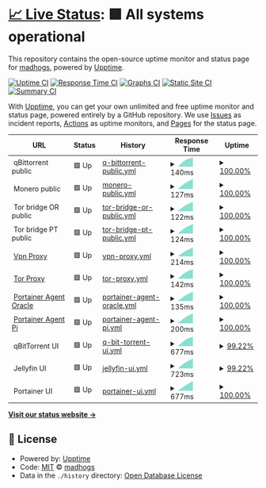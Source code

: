 # [📈 Live Status](https://madhogs.github.io/upptime): <!--live status--> **🟩 All systems operational**

This repository contains the open-source uptime monitor and status page for [madhogs](https://madhogs.github.io/upptime), powered by [Upptime](https://github.com/upptime/upptime).

[![Uptime CI](https://github.com/madhogs/upptime/workflows/Uptime%20CI/badge.svg)](https://github.com/madhogs/upptime/actions?query=workflow%3A%22Uptime+CI%22)
[![Response Time CI](https://github.com/madhogs/upptime/workflows/Response%20Time%20CI/badge.svg)](https://github.com/madhogs/upptime/actions?query=workflow%3A%22Response+Time+CI%22)
[![Graphs CI](https://github.com/madhogs/upptime/workflows/Graphs%20CI/badge.svg)](https://github.com/madhogs/upptime/actions?query=workflow%3A%22Graphs+CI%22)
[![Static Site CI](https://github.com/madhogs/upptime/workflows/Static%20Site%20CI/badge.svg)](https://github.com/madhogs/upptime/actions?query=workflow%3A%22Static+Site+CI%22)
[![Summary CI](https://github.com/madhogs/upptime/workflows/Summary%20CI/badge.svg)](https://github.com/madhogs/upptime/actions?query=workflow%3A%22Summary+CI%22)

With [Upptime](https://upptime.js.org), you can get your own unlimited and free uptime monitor and status page, powered entirely by a GitHub repository. We use [Issues](https://github.com/madhogs/upptime/issues) as incident reports, [Actions](https://github.com/madhogs/upptime/actions) as uptime monitors, and [Pages](https://madhogs.github.io/upptime) for the status page.

<!--start: status pages-->
<!-- This summary is generated by Upptime (https://github.com/upptime/upptime) -->
<!-- Do not edit this manually, your changes will be overwritten -->
<!-- prettier-ignore -->
| URL | Status | History | Response Time | Uptime |
| --- | ------ | ------- | ------------- | ------ |
| <img alt="" src="https://icons.duckduckgo.com/ip3/null.ico" height="13"> qBittorrent public | 🟩 Up | [q-bittorrent-public.yml](https://github.com/madhogs/upptime/commits/HEAD/history/q-bittorrent-public.yml) | <details><summary><img alt="Response time graph" src="./graphs/q-bittorrent-public/response-time-week.png" height="20"> 140ms</summary><br><a href="https://status.madhogs.dev/history/q-bittorrent-public"><img alt="Response time 140" src="https://img.shields.io/endpoint?url=https%3A%2F%2Fraw.githubusercontent.com%2Fmadhogs%2Fupptime%2FHEAD%2Fapi%2Fq-bittorrent-public%2Fresponse-time.json"></a><br><a href="https://status.madhogs.dev/history/q-bittorrent-public"><img alt="24-hour response time 140" src="https://img.shields.io/endpoint?url=https%3A%2F%2Fraw.githubusercontent.com%2Fmadhogs%2Fupptime%2FHEAD%2Fapi%2Fq-bittorrent-public%2Fresponse-time-day.json"></a><br><a href="https://status.madhogs.dev/history/q-bittorrent-public"><img alt="7-day response time 140" src="https://img.shields.io/endpoint?url=https%3A%2F%2Fraw.githubusercontent.com%2Fmadhogs%2Fupptime%2FHEAD%2Fapi%2Fq-bittorrent-public%2Fresponse-time-week.json"></a><br><a href="https://status.madhogs.dev/history/q-bittorrent-public"><img alt="30-day response time 140" src="https://img.shields.io/endpoint?url=https%3A%2F%2Fraw.githubusercontent.com%2Fmadhogs%2Fupptime%2FHEAD%2Fapi%2Fq-bittorrent-public%2Fresponse-time-month.json"></a><br><a href="https://status.madhogs.dev/history/q-bittorrent-public"><img alt="1-year response time 140" src="https://img.shields.io/endpoint?url=https%3A%2F%2Fraw.githubusercontent.com%2Fmadhogs%2Fupptime%2FHEAD%2Fapi%2Fq-bittorrent-public%2Fresponse-time-year.json"></a></details> | <details><summary><a href="https://status.madhogs.dev/history/q-bittorrent-public">100.00%</a></summary><a href="https://status.madhogs.dev/history/q-bittorrent-public"><img alt="All-time uptime 100.00%" src="https://img.shields.io/endpoint?url=https%3A%2F%2Fraw.githubusercontent.com%2Fmadhogs%2Fupptime%2FHEAD%2Fapi%2Fq-bittorrent-public%2Fuptime.json"></a><br><a href="https://status.madhogs.dev/history/q-bittorrent-public"><img alt="24-hour uptime 100.00%" src="https://img.shields.io/endpoint?url=https%3A%2F%2Fraw.githubusercontent.com%2Fmadhogs%2Fupptime%2FHEAD%2Fapi%2Fq-bittorrent-public%2Fuptime-day.json"></a><br><a href="https://status.madhogs.dev/history/q-bittorrent-public"><img alt="7-day uptime 100.00%" src="https://img.shields.io/endpoint?url=https%3A%2F%2Fraw.githubusercontent.com%2Fmadhogs%2Fupptime%2FHEAD%2Fapi%2Fq-bittorrent-public%2Fuptime-week.json"></a><br><a href="https://status.madhogs.dev/history/q-bittorrent-public"><img alt="30-day uptime 100.00%" src="https://img.shields.io/endpoint?url=https%3A%2F%2Fraw.githubusercontent.com%2Fmadhogs%2Fupptime%2FHEAD%2Fapi%2Fq-bittorrent-public%2Fuptime-month.json"></a><br><a href="https://status.madhogs.dev/history/q-bittorrent-public"><img alt="1-year uptime 100.00%" src="https://img.shields.io/endpoint?url=https%3A%2F%2Fraw.githubusercontent.com%2Fmadhogs%2Fupptime%2FHEAD%2Fapi%2Fq-bittorrent-public%2Fuptime-year.json"></a></details>
| <img alt="" src="https://icons.duckduckgo.com/ip3/null.ico" height="13"> Monero public | 🟩 Up | [monero-public.yml](https://github.com/madhogs/upptime/commits/HEAD/history/monero-public.yml) | <details><summary><img alt="Response time graph" src="./graphs/monero-public/response-time-week.png" height="20"> 127ms</summary><br><a href="https://status.madhogs.dev/history/monero-public"><img alt="Response time 127" src="https://img.shields.io/endpoint?url=https%3A%2F%2Fraw.githubusercontent.com%2Fmadhogs%2Fupptime%2FHEAD%2Fapi%2Fmonero-public%2Fresponse-time.json"></a><br><a href="https://status.madhogs.dev/history/monero-public"><img alt="24-hour response time 127" src="https://img.shields.io/endpoint?url=https%3A%2F%2Fraw.githubusercontent.com%2Fmadhogs%2Fupptime%2FHEAD%2Fapi%2Fmonero-public%2Fresponse-time-day.json"></a><br><a href="https://status.madhogs.dev/history/monero-public"><img alt="7-day response time 127" src="https://img.shields.io/endpoint?url=https%3A%2F%2Fraw.githubusercontent.com%2Fmadhogs%2Fupptime%2FHEAD%2Fapi%2Fmonero-public%2Fresponse-time-week.json"></a><br><a href="https://status.madhogs.dev/history/monero-public"><img alt="30-day response time 127" src="https://img.shields.io/endpoint?url=https%3A%2F%2Fraw.githubusercontent.com%2Fmadhogs%2Fupptime%2FHEAD%2Fapi%2Fmonero-public%2Fresponse-time-month.json"></a><br><a href="https://status.madhogs.dev/history/monero-public"><img alt="1-year response time 127" src="https://img.shields.io/endpoint?url=https%3A%2F%2Fraw.githubusercontent.com%2Fmadhogs%2Fupptime%2FHEAD%2Fapi%2Fmonero-public%2Fresponse-time-year.json"></a></details> | <details><summary><a href="https://status.madhogs.dev/history/monero-public">100.00%</a></summary><a href="https://status.madhogs.dev/history/monero-public"><img alt="All-time uptime 100.00%" src="https://img.shields.io/endpoint?url=https%3A%2F%2Fraw.githubusercontent.com%2Fmadhogs%2Fupptime%2FHEAD%2Fapi%2Fmonero-public%2Fuptime.json"></a><br><a href="https://status.madhogs.dev/history/monero-public"><img alt="24-hour uptime 100.00%" src="https://img.shields.io/endpoint?url=https%3A%2F%2Fraw.githubusercontent.com%2Fmadhogs%2Fupptime%2FHEAD%2Fapi%2Fmonero-public%2Fuptime-day.json"></a><br><a href="https://status.madhogs.dev/history/monero-public"><img alt="7-day uptime 100.00%" src="https://img.shields.io/endpoint?url=https%3A%2F%2Fraw.githubusercontent.com%2Fmadhogs%2Fupptime%2FHEAD%2Fapi%2Fmonero-public%2Fuptime-week.json"></a><br><a href="https://status.madhogs.dev/history/monero-public"><img alt="30-day uptime 100.00%" src="https://img.shields.io/endpoint?url=https%3A%2F%2Fraw.githubusercontent.com%2Fmadhogs%2Fupptime%2FHEAD%2Fapi%2Fmonero-public%2Fuptime-month.json"></a><br><a href="https://status.madhogs.dev/history/monero-public"><img alt="1-year uptime 100.00%" src="https://img.shields.io/endpoint?url=https%3A%2F%2Fraw.githubusercontent.com%2Fmadhogs%2Fupptime%2FHEAD%2Fapi%2Fmonero-public%2Fuptime-year.json"></a></details>
| <img alt="" src="https://icons.duckduckgo.com/ip3/null.ico" height="13"> Tor bridge OR public | 🟩 Up | [tor-bridge-or-public.yml](https://github.com/madhogs/upptime/commits/HEAD/history/tor-bridge-or-public.yml) | <details><summary><img alt="Response time graph" src="./graphs/tor-bridge-or-public/response-time-week.png" height="20"> 122ms</summary><br><a href="https://status.madhogs.dev/history/tor-bridge-or-public"><img alt="Response time 122" src="https://img.shields.io/endpoint?url=https%3A%2F%2Fraw.githubusercontent.com%2Fmadhogs%2Fupptime%2FHEAD%2Fapi%2Ftor-bridge-or-public%2Fresponse-time.json"></a><br><a href="https://status.madhogs.dev/history/tor-bridge-or-public"><img alt="24-hour response time 122" src="https://img.shields.io/endpoint?url=https%3A%2F%2Fraw.githubusercontent.com%2Fmadhogs%2Fupptime%2FHEAD%2Fapi%2Ftor-bridge-or-public%2Fresponse-time-day.json"></a><br><a href="https://status.madhogs.dev/history/tor-bridge-or-public"><img alt="7-day response time 122" src="https://img.shields.io/endpoint?url=https%3A%2F%2Fraw.githubusercontent.com%2Fmadhogs%2Fupptime%2FHEAD%2Fapi%2Ftor-bridge-or-public%2Fresponse-time-week.json"></a><br><a href="https://status.madhogs.dev/history/tor-bridge-or-public"><img alt="30-day response time 122" src="https://img.shields.io/endpoint?url=https%3A%2F%2Fraw.githubusercontent.com%2Fmadhogs%2Fupptime%2FHEAD%2Fapi%2Ftor-bridge-or-public%2Fresponse-time-month.json"></a><br><a href="https://status.madhogs.dev/history/tor-bridge-or-public"><img alt="1-year response time 122" src="https://img.shields.io/endpoint?url=https%3A%2F%2Fraw.githubusercontent.com%2Fmadhogs%2Fupptime%2FHEAD%2Fapi%2Ftor-bridge-or-public%2Fresponse-time-year.json"></a></details> | <details><summary><a href="https://status.madhogs.dev/history/tor-bridge-or-public">100.00%</a></summary><a href="https://status.madhogs.dev/history/tor-bridge-or-public"><img alt="All-time uptime 100.00%" src="https://img.shields.io/endpoint?url=https%3A%2F%2Fraw.githubusercontent.com%2Fmadhogs%2Fupptime%2FHEAD%2Fapi%2Ftor-bridge-or-public%2Fuptime.json"></a><br><a href="https://status.madhogs.dev/history/tor-bridge-or-public"><img alt="24-hour uptime 100.00%" src="https://img.shields.io/endpoint?url=https%3A%2F%2Fraw.githubusercontent.com%2Fmadhogs%2Fupptime%2FHEAD%2Fapi%2Ftor-bridge-or-public%2Fuptime-day.json"></a><br><a href="https://status.madhogs.dev/history/tor-bridge-or-public"><img alt="7-day uptime 100.00%" src="https://img.shields.io/endpoint?url=https%3A%2F%2Fraw.githubusercontent.com%2Fmadhogs%2Fupptime%2FHEAD%2Fapi%2Ftor-bridge-or-public%2Fuptime-week.json"></a><br><a href="https://status.madhogs.dev/history/tor-bridge-or-public"><img alt="30-day uptime 100.00%" src="https://img.shields.io/endpoint?url=https%3A%2F%2Fraw.githubusercontent.com%2Fmadhogs%2Fupptime%2FHEAD%2Fapi%2Ftor-bridge-or-public%2Fuptime-month.json"></a><br><a href="https://status.madhogs.dev/history/tor-bridge-or-public"><img alt="1-year uptime 100.00%" src="https://img.shields.io/endpoint?url=https%3A%2F%2Fraw.githubusercontent.com%2Fmadhogs%2Fupptime%2FHEAD%2Fapi%2Ftor-bridge-or-public%2Fuptime-year.json"></a></details>
| <img alt="" src="https://icons.duckduckgo.com/ip3/null.ico" height="13"> Tor bridge PT public | 🟩 Up | [tor-bridge-pt-public.yml](https://github.com/madhogs/upptime/commits/HEAD/history/tor-bridge-pt-public.yml) | <details><summary><img alt="Response time graph" src="./graphs/tor-bridge-pt-public/response-time-week.png" height="20"> 124ms</summary><br><a href="https://status.madhogs.dev/history/tor-bridge-pt-public"><img alt="Response time 124" src="https://img.shields.io/endpoint?url=https%3A%2F%2Fraw.githubusercontent.com%2Fmadhogs%2Fupptime%2FHEAD%2Fapi%2Ftor-bridge-pt-public%2Fresponse-time.json"></a><br><a href="https://status.madhogs.dev/history/tor-bridge-pt-public"><img alt="24-hour response time 124" src="https://img.shields.io/endpoint?url=https%3A%2F%2Fraw.githubusercontent.com%2Fmadhogs%2Fupptime%2FHEAD%2Fapi%2Ftor-bridge-pt-public%2Fresponse-time-day.json"></a><br><a href="https://status.madhogs.dev/history/tor-bridge-pt-public"><img alt="7-day response time 124" src="https://img.shields.io/endpoint?url=https%3A%2F%2Fraw.githubusercontent.com%2Fmadhogs%2Fupptime%2FHEAD%2Fapi%2Ftor-bridge-pt-public%2Fresponse-time-week.json"></a><br><a href="https://status.madhogs.dev/history/tor-bridge-pt-public"><img alt="30-day response time 124" src="https://img.shields.io/endpoint?url=https%3A%2F%2Fraw.githubusercontent.com%2Fmadhogs%2Fupptime%2FHEAD%2Fapi%2Ftor-bridge-pt-public%2Fresponse-time-month.json"></a><br><a href="https://status.madhogs.dev/history/tor-bridge-pt-public"><img alt="1-year response time 124" src="https://img.shields.io/endpoint?url=https%3A%2F%2Fraw.githubusercontent.com%2Fmadhogs%2Fupptime%2FHEAD%2Fapi%2Ftor-bridge-pt-public%2Fresponse-time-year.json"></a></details> | <details><summary><a href="https://status.madhogs.dev/history/tor-bridge-pt-public">100.00%</a></summary><a href="https://status.madhogs.dev/history/tor-bridge-pt-public"><img alt="All-time uptime 100.00%" src="https://img.shields.io/endpoint?url=https%3A%2F%2Fraw.githubusercontent.com%2Fmadhogs%2Fupptime%2FHEAD%2Fapi%2Ftor-bridge-pt-public%2Fuptime.json"></a><br><a href="https://status.madhogs.dev/history/tor-bridge-pt-public"><img alt="24-hour uptime 100.00%" src="https://img.shields.io/endpoint?url=https%3A%2F%2Fraw.githubusercontent.com%2Fmadhogs%2Fupptime%2FHEAD%2Fapi%2Ftor-bridge-pt-public%2Fuptime-day.json"></a><br><a href="https://status.madhogs.dev/history/tor-bridge-pt-public"><img alt="7-day uptime 100.00%" src="https://img.shields.io/endpoint?url=https%3A%2F%2Fraw.githubusercontent.com%2Fmadhogs%2Fupptime%2FHEAD%2Fapi%2Ftor-bridge-pt-public%2Fuptime-week.json"></a><br><a href="https://status.madhogs.dev/history/tor-bridge-pt-public"><img alt="30-day uptime 100.00%" src="https://img.shields.io/endpoint?url=https%3A%2F%2Fraw.githubusercontent.com%2Fmadhogs%2Fupptime%2FHEAD%2Fapi%2Ftor-bridge-pt-public%2Fuptime-month.json"></a><br><a href="https://status.madhogs.dev/history/tor-bridge-pt-public"><img alt="1-year uptime 100.00%" src="https://img.shields.io/endpoint?url=https%3A%2F%2Fraw.githubusercontent.com%2Fmadhogs%2Fupptime%2FHEAD%2Fapi%2Ftor-bridge-pt-public%2Fuptime-year.json"></a></details>
| <img alt="" src="https://icons.duckduckgo.com/ip3/null.ico" height="13"> [Vpn Proxy](oracle) | 🟩 Up | [vpn-proxy.yml](https://github.com/madhogs/upptime/commits/HEAD/history/vpn-proxy.yml) | <details><summary><img alt="Response time graph" src="./graphs/vpn-proxy/response-time-week.png" height="20"> 214ms</summary><br><a href="https://status.madhogs.dev/history/vpn-proxy"><img alt="Response time 214" src="https://img.shields.io/endpoint?url=https%3A%2F%2Fraw.githubusercontent.com%2Fmadhogs%2Fupptime%2FHEAD%2Fapi%2Fvpn-proxy%2Fresponse-time.json"></a><br><a href="https://status.madhogs.dev/history/vpn-proxy"><img alt="24-hour response time 214" src="https://img.shields.io/endpoint?url=https%3A%2F%2Fraw.githubusercontent.com%2Fmadhogs%2Fupptime%2FHEAD%2Fapi%2Fvpn-proxy%2Fresponse-time-day.json"></a><br><a href="https://status.madhogs.dev/history/vpn-proxy"><img alt="7-day response time 214" src="https://img.shields.io/endpoint?url=https%3A%2F%2Fraw.githubusercontent.com%2Fmadhogs%2Fupptime%2FHEAD%2Fapi%2Fvpn-proxy%2Fresponse-time-week.json"></a><br><a href="https://status.madhogs.dev/history/vpn-proxy"><img alt="30-day response time 214" src="https://img.shields.io/endpoint?url=https%3A%2F%2Fraw.githubusercontent.com%2Fmadhogs%2Fupptime%2FHEAD%2Fapi%2Fvpn-proxy%2Fresponse-time-month.json"></a><br><a href="https://status.madhogs.dev/history/vpn-proxy"><img alt="1-year response time 214" src="https://img.shields.io/endpoint?url=https%3A%2F%2Fraw.githubusercontent.com%2Fmadhogs%2Fupptime%2FHEAD%2Fapi%2Fvpn-proxy%2Fresponse-time-year.json"></a></details> | <details><summary><a href="https://status.madhogs.dev/history/vpn-proxy">100.00%</a></summary><a href="https://status.madhogs.dev/history/vpn-proxy"><img alt="All-time uptime 100.00%" src="https://img.shields.io/endpoint?url=https%3A%2F%2Fraw.githubusercontent.com%2Fmadhogs%2Fupptime%2FHEAD%2Fapi%2Fvpn-proxy%2Fuptime.json"></a><br><a href="https://status.madhogs.dev/history/vpn-proxy"><img alt="24-hour uptime 100.00%" src="https://img.shields.io/endpoint?url=https%3A%2F%2Fraw.githubusercontent.com%2Fmadhogs%2Fupptime%2FHEAD%2Fapi%2Fvpn-proxy%2Fuptime-day.json"></a><br><a href="https://status.madhogs.dev/history/vpn-proxy"><img alt="7-day uptime 100.00%" src="https://img.shields.io/endpoint?url=https%3A%2F%2Fraw.githubusercontent.com%2Fmadhogs%2Fupptime%2FHEAD%2Fapi%2Fvpn-proxy%2Fuptime-week.json"></a><br><a href="https://status.madhogs.dev/history/vpn-proxy"><img alt="30-day uptime 100.00%" src="https://img.shields.io/endpoint?url=https%3A%2F%2Fraw.githubusercontent.com%2Fmadhogs%2Fupptime%2FHEAD%2Fapi%2Fvpn-proxy%2Fuptime-month.json"></a><br><a href="https://status.madhogs.dev/history/vpn-proxy"><img alt="1-year uptime 100.00%" src="https://img.shields.io/endpoint?url=https%3A%2F%2Fraw.githubusercontent.com%2Fmadhogs%2Fupptime%2FHEAD%2Fapi%2Fvpn-proxy%2Fuptime-year.json"></a></details>
| <img alt="" src="https://icons.duckduckgo.com/ip3/null.ico" height="13"> [Tor Proxy](oracle) | 🟩 Up | [tor-proxy.yml](https://github.com/madhogs/upptime/commits/HEAD/history/tor-proxy.yml) | <details><summary><img alt="Response time graph" src="./graphs/tor-proxy/response-time-week.png" height="20"> 142ms</summary><br><a href="https://status.madhogs.dev/history/tor-proxy"><img alt="Response time 142" src="https://img.shields.io/endpoint?url=https%3A%2F%2Fraw.githubusercontent.com%2Fmadhogs%2Fupptime%2FHEAD%2Fapi%2Ftor-proxy%2Fresponse-time.json"></a><br><a href="https://status.madhogs.dev/history/tor-proxy"><img alt="24-hour response time 142" src="https://img.shields.io/endpoint?url=https%3A%2F%2Fraw.githubusercontent.com%2Fmadhogs%2Fupptime%2FHEAD%2Fapi%2Ftor-proxy%2Fresponse-time-day.json"></a><br><a href="https://status.madhogs.dev/history/tor-proxy"><img alt="7-day response time 142" src="https://img.shields.io/endpoint?url=https%3A%2F%2Fraw.githubusercontent.com%2Fmadhogs%2Fupptime%2FHEAD%2Fapi%2Ftor-proxy%2Fresponse-time-week.json"></a><br><a href="https://status.madhogs.dev/history/tor-proxy"><img alt="30-day response time 142" src="https://img.shields.io/endpoint?url=https%3A%2F%2Fraw.githubusercontent.com%2Fmadhogs%2Fupptime%2FHEAD%2Fapi%2Ftor-proxy%2Fresponse-time-month.json"></a><br><a href="https://status.madhogs.dev/history/tor-proxy"><img alt="1-year response time 142" src="https://img.shields.io/endpoint?url=https%3A%2F%2Fraw.githubusercontent.com%2Fmadhogs%2Fupptime%2FHEAD%2Fapi%2Ftor-proxy%2Fresponse-time-year.json"></a></details> | <details><summary><a href="https://status.madhogs.dev/history/tor-proxy">100.00%</a></summary><a href="https://status.madhogs.dev/history/tor-proxy"><img alt="All-time uptime 100.00%" src="https://img.shields.io/endpoint?url=https%3A%2F%2Fraw.githubusercontent.com%2Fmadhogs%2Fupptime%2FHEAD%2Fapi%2Ftor-proxy%2Fuptime.json"></a><br><a href="https://status.madhogs.dev/history/tor-proxy"><img alt="24-hour uptime 100.00%" src="https://img.shields.io/endpoint?url=https%3A%2F%2Fraw.githubusercontent.com%2Fmadhogs%2Fupptime%2FHEAD%2Fapi%2Ftor-proxy%2Fuptime-day.json"></a><br><a href="https://status.madhogs.dev/history/tor-proxy"><img alt="7-day uptime 100.00%" src="https://img.shields.io/endpoint?url=https%3A%2F%2Fraw.githubusercontent.com%2Fmadhogs%2Fupptime%2FHEAD%2Fapi%2Ftor-proxy%2Fuptime-week.json"></a><br><a href="https://status.madhogs.dev/history/tor-proxy"><img alt="30-day uptime 100.00%" src="https://img.shields.io/endpoint?url=https%3A%2F%2Fraw.githubusercontent.com%2Fmadhogs%2Fupptime%2FHEAD%2Fapi%2Ftor-proxy%2Fuptime-month.json"></a><br><a href="https://status.madhogs.dev/history/tor-proxy"><img alt="1-year uptime 100.00%" src="https://img.shields.io/endpoint?url=https%3A%2F%2Fraw.githubusercontent.com%2Fmadhogs%2Fupptime%2FHEAD%2Fapi%2Ftor-proxy%2Fuptime-year.json"></a></details>
| <img alt="" src="https://icons.duckduckgo.com/ip3/null.ico" height="13"> [Portainer Agent Oracle](oracle) | 🟩 Up | [portainer-agent-oracle.yml](https://github.com/madhogs/upptime/commits/HEAD/history/portainer-agent-oracle.yml) | <details><summary><img alt="Response time graph" src="./graphs/portainer-agent-oracle/response-time-week.png" height="20"> 135ms</summary><br><a href="https://status.madhogs.dev/history/portainer-agent-oracle"><img alt="Response time 135" src="https://img.shields.io/endpoint?url=https%3A%2F%2Fraw.githubusercontent.com%2Fmadhogs%2Fupptime%2FHEAD%2Fapi%2Fportainer-agent-oracle%2Fresponse-time.json"></a><br><a href="https://status.madhogs.dev/history/portainer-agent-oracle"><img alt="24-hour response time 135" src="https://img.shields.io/endpoint?url=https%3A%2F%2Fraw.githubusercontent.com%2Fmadhogs%2Fupptime%2FHEAD%2Fapi%2Fportainer-agent-oracle%2Fresponse-time-day.json"></a><br><a href="https://status.madhogs.dev/history/portainer-agent-oracle"><img alt="7-day response time 135" src="https://img.shields.io/endpoint?url=https%3A%2F%2Fraw.githubusercontent.com%2Fmadhogs%2Fupptime%2FHEAD%2Fapi%2Fportainer-agent-oracle%2Fresponse-time-week.json"></a><br><a href="https://status.madhogs.dev/history/portainer-agent-oracle"><img alt="30-day response time 135" src="https://img.shields.io/endpoint?url=https%3A%2F%2Fraw.githubusercontent.com%2Fmadhogs%2Fupptime%2FHEAD%2Fapi%2Fportainer-agent-oracle%2Fresponse-time-month.json"></a><br><a href="https://status.madhogs.dev/history/portainer-agent-oracle"><img alt="1-year response time 135" src="https://img.shields.io/endpoint?url=https%3A%2F%2Fraw.githubusercontent.com%2Fmadhogs%2Fupptime%2FHEAD%2Fapi%2Fportainer-agent-oracle%2Fresponse-time-year.json"></a></details> | <details><summary><a href="https://status.madhogs.dev/history/portainer-agent-oracle">100.00%</a></summary><a href="https://status.madhogs.dev/history/portainer-agent-oracle"><img alt="All-time uptime 100.00%" src="https://img.shields.io/endpoint?url=https%3A%2F%2Fraw.githubusercontent.com%2Fmadhogs%2Fupptime%2FHEAD%2Fapi%2Fportainer-agent-oracle%2Fuptime.json"></a><br><a href="https://status.madhogs.dev/history/portainer-agent-oracle"><img alt="24-hour uptime 100.00%" src="https://img.shields.io/endpoint?url=https%3A%2F%2Fraw.githubusercontent.com%2Fmadhogs%2Fupptime%2FHEAD%2Fapi%2Fportainer-agent-oracle%2Fuptime-day.json"></a><br><a href="https://status.madhogs.dev/history/portainer-agent-oracle"><img alt="7-day uptime 100.00%" src="https://img.shields.io/endpoint?url=https%3A%2F%2Fraw.githubusercontent.com%2Fmadhogs%2Fupptime%2FHEAD%2Fapi%2Fportainer-agent-oracle%2Fuptime-week.json"></a><br><a href="https://status.madhogs.dev/history/portainer-agent-oracle"><img alt="30-day uptime 100.00%" src="https://img.shields.io/endpoint?url=https%3A%2F%2Fraw.githubusercontent.com%2Fmadhogs%2Fupptime%2FHEAD%2Fapi%2Fportainer-agent-oracle%2Fuptime-month.json"></a><br><a href="https://status.madhogs.dev/history/portainer-agent-oracle"><img alt="1-year uptime 100.00%" src="https://img.shields.io/endpoint?url=https%3A%2F%2Fraw.githubusercontent.com%2Fmadhogs%2Fupptime%2FHEAD%2Fapi%2Fportainer-agent-oracle%2Fuptime-year.json"></a></details>
| <img alt="" src="https://icons.duckduckgo.com/ip3/null.ico" height="13"> [Portainer Agent Pi](pi) | 🟩 Up | [portainer-agent-pi.yml](https://github.com/madhogs/upptime/commits/HEAD/history/portainer-agent-pi.yml) | <details><summary><img alt="Response time graph" src="./graphs/portainer-agent-pi/response-time-week.png" height="20"> 200ms</summary><br><a href="https://status.madhogs.dev/history/portainer-agent-pi"><img alt="Response time 200" src="https://img.shields.io/endpoint?url=https%3A%2F%2Fraw.githubusercontent.com%2Fmadhogs%2Fupptime%2FHEAD%2Fapi%2Fportainer-agent-pi%2Fresponse-time.json"></a><br><a href="https://status.madhogs.dev/history/portainer-agent-pi"><img alt="24-hour response time 200" src="https://img.shields.io/endpoint?url=https%3A%2F%2Fraw.githubusercontent.com%2Fmadhogs%2Fupptime%2FHEAD%2Fapi%2Fportainer-agent-pi%2Fresponse-time-day.json"></a><br><a href="https://status.madhogs.dev/history/portainer-agent-pi"><img alt="7-day response time 200" src="https://img.shields.io/endpoint?url=https%3A%2F%2Fraw.githubusercontent.com%2Fmadhogs%2Fupptime%2FHEAD%2Fapi%2Fportainer-agent-pi%2Fresponse-time-week.json"></a><br><a href="https://status.madhogs.dev/history/portainer-agent-pi"><img alt="30-day response time 200" src="https://img.shields.io/endpoint?url=https%3A%2F%2Fraw.githubusercontent.com%2Fmadhogs%2Fupptime%2FHEAD%2Fapi%2Fportainer-agent-pi%2Fresponse-time-month.json"></a><br><a href="https://status.madhogs.dev/history/portainer-agent-pi"><img alt="1-year response time 200" src="https://img.shields.io/endpoint?url=https%3A%2F%2Fraw.githubusercontent.com%2Fmadhogs%2Fupptime%2FHEAD%2Fapi%2Fportainer-agent-pi%2Fresponse-time-year.json"></a></details> | <details><summary><a href="https://status.madhogs.dev/history/portainer-agent-pi">100.00%</a></summary><a href="https://status.madhogs.dev/history/portainer-agent-pi"><img alt="All-time uptime 100.00%" src="https://img.shields.io/endpoint?url=https%3A%2F%2Fraw.githubusercontent.com%2Fmadhogs%2Fupptime%2FHEAD%2Fapi%2Fportainer-agent-pi%2Fuptime.json"></a><br><a href="https://status.madhogs.dev/history/portainer-agent-pi"><img alt="24-hour uptime 100.00%" src="https://img.shields.io/endpoint?url=https%3A%2F%2Fraw.githubusercontent.com%2Fmadhogs%2Fupptime%2FHEAD%2Fapi%2Fportainer-agent-pi%2Fuptime-day.json"></a><br><a href="https://status.madhogs.dev/history/portainer-agent-pi"><img alt="7-day uptime 100.00%" src="https://img.shields.io/endpoint?url=https%3A%2F%2Fraw.githubusercontent.com%2Fmadhogs%2Fupptime%2FHEAD%2Fapi%2Fportainer-agent-pi%2Fuptime-week.json"></a><br><a href="https://status.madhogs.dev/history/portainer-agent-pi"><img alt="30-day uptime 100.00%" src="https://img.shields.io/endpoint?url=https%3A%2F%2Fraw.githubusercontent.com%2Fmadhogs%2Fupptime%2FHEAD%2Fapi%2Fportainer-agent-pi%2Fuptime-month.json"></a><br><a href="https://status.madhogs.dev/history/portainer-agent-pi"><img alt="1-year uptime 100.00%" src="https://img.shields.io/endpoint?url=https%3A%2F%2Fraw.githubusercontent.com%2Fmadhogs%2Fupptime%2FHEAD%2Fapi%2Fportainer-agent-pi%2Fuptime-year.json"></a></details>
| <img alt="" src="https://icons.duckduckgo.com/ip3/qbittorrent..ico" height="13"> qBitTorrent UI | 🟩 Up | [q-bit-torrent-ui.yml](https://github.com/madhogs/upptime/commits/HEAD/history/q-bit-torrent-ui.yml) | <details><summary><img alt="Response time graph" src="./graphs/q-bit-torrent-ui/response-time-week.png" height="20"> 677ms</summary><br><a href="https://status.madhogs.dev/history/q-bit-torrent-ui"><img alt="Response time 677" src="https://img.shields.io/endpoint?url=https%3A%2F%2Fraw.githubusercontent.com%2Fmadhogs%2Fupptime%2FHEAD%2Fapi%2Fq-bit-torrent-ui%2Fresponse-time.json"></a><br><a href="https://status.madhogs.dev/history/q-bit-torrent-ui"><img alt="24-hour response time 677" src="https://img.shields.io/endpoint?url=https%3A%2F%2Fraw.githubusercontent.com%2Fmadhogs%2Fupptime%2FHEAD%2Fapi%2Fq-bit-torrent-ui%2Fresponse-time-day.json"></a><br><a href="https://status.madhogs.dev/history/q-bit-torrent-ui"><img alt="7-day response time 677" src="https://img.shields.io/endpoint?url=https%3A%2F%2Fraw.githubusercontent.com%2Fmadhogs%2Fupptime%2FHEAD%2Fapi%2Fq-bit-torrent-ui%2Fresponse-time-week.json"></a><br><a href="https://status.madhogs.dev/history/q-bit-torrent-ui"><img alt="30-day response time 677" src="https://img.shields.io/endpoint?url=https%3A%2F%2Fraw.githubusercontent.com%2Fmadhogs%2Fupptime%2FHEAD%2Fapi%2Fq-bit-torrent-ui%2Fresponse-time-month.json"></a><br><a href="https://status.madhogs.dev/history/q-bit-torrent-ui"><img alt="1-year response time 677" src="https://img.shields.io/endpoint?url=https%3A%2F%2Fraw.githubusercontent.com%2Fmadhogs%2Fupptime%2FHEAD%2Fapi%2Fq-bit-torrent-ui%2Fresponse-time-year.json"></a></details> | <details><summary><a href="https://status.madhogs.dev/history/q-bit-torrent-ui">99.22%</a></summary><a href="https://status.madhogs.dev/history/q-bit-torrent-ui"><img alt="All-time uptime 99.91%" src="https://img.shields.io/endpoint?url=https%3A%2F%2Fraw.githubusercontent.com%2Fmadhogs%2Fupptime%2FHEAD%2Fapi%2Fq-bit-torrent-ui%2Fuptime.json"></a><br><a href="https://status.madhogs.dev/history/q-bit-torrent-ui"><img alt="24-hour uptime 94.52%" src="https://img.shields.io/endpoint?url=https%3A%2F%2Fraw.githubusercontent.com%2Fmadhogs%2Fupptime%2FHEAD%2Fapi%2Fq-bit-torrent-ui%2Fuptime-day.json"></a><br><a href="https://status.madhogs.dev/history/q-bit-torrent-ui"><img alt="7-day uptime 99.22%" src="https://img.shields.io/endpoint?url=https%3A%2F%2Fraw.githubusercontent.com%2Fmadhogs%2Fupptime%2FHEAD%2Fapi%2Fq-bit-torrent-ui%2Fuptime-week.json"></a><br><a href="https://status.madhogs.dev/history/q-bit-torrent-ui"><img alt="30-day uptime 99.82%" src="https://img.shields.io/endpoint?url=https%3A%2F%2Fraw.githubusercontent.com%2Fmadhogs%2Fupptime%2FHEAD%2Fapi%2Fq-bit-torrent-ui%2Fuptime-month.json"></a><br><a href="https://status.madhogs.dev/history/q-bit-torrent-ui"><img alt="1-year uptime 99.91%" src="https://img.shields.io/endpoint?url=https%3A%2F%2Fraw.githubusercontent.com%2Fmadhogs%2Fupptime%2FHEAD%2Fapi%2Fq-bit-torrent-ui%2Fuptime-year.json"></a></details>
| <img alt="" src="https://icons.duckduckgo.com/ip3/jellyfin..ico" height="13"> Jellyfin UI | 🟩 Up | [jellyfin-ui.yml](https://github.com/madhogs/upptime/commits/HEAD/history/jellyfin-ui.yml) | <details><summary><img alt="Response time graph" src="./graphs/jellyfin-ui/response-time-week.png" height="20"> 723ms</summary><br><a href="https://status.madhogs.dev/history/jellyfin-ui"><img alt="Response time 723" src="https://img.shields.io/endpoint?url=https%3A%2F%2Fraw.githubusercontent.com%2Fmadhogs%2Fupptime%2FHEAD%2Fapi%2Fjellyfin-ui%2Fresponse-time.json"></a><br><a href="https://status.madhogs.dev/history/jellyfin-ui"><img alt="24-hour response time 723" src="https://img.shields.io/endpoint?url=https%3A%2F%2Fraw.githubusercontent.com%2Fmadhogs%2Fupptime%2FHEAD%2Fapi%2Fjellyfin-ui%2Fresponse-time-day.json"></a><br><a href="https://status.madhogs.dev/history/jellyfin-ui"><img alt="7-day response time 723" src="https://img.shields.io/endpoint?url=https%3A%2F%2Fraw.githubusercontent.com%2Fmadhogs%2Fupptime%2FHEAD%2Fapi%2Fjellyfin-ui%2Fresponse-time-week.json"></a><br><a href="https://status.madhogs.dev/history/jellyfin-ui"><img alt="30-day response time 723" src="https://img.shields.io/endpoint?url=https%3A%2F%2Fraw.githubusercontent.com%2Fmadhogs%2Fupptime%2FHEAD%2Fapi%2Fjellyfin-ui%2Fresponse-time-month.json"></a><br><a href="https://status.madhogs.dev/history/jellyfin-ui"><img alt="1-year response time 723" src="https://img.shields.io/endpoint?url=https%3A%2F%2Fraw.githubusercontent.com%2Fmadhogs%2Fupptime%2FHEAD%2Fapi%2Fjellyfin-ui%2Fresponse-time-year.json"></a></details> | <details><summary><a href="https://status.madhogs.dev/history/jellyfin-ui">99.22%</a></summary><a href="https://status.madhogs.dev/history/jellyfin-ui"><img alt="All-time uptime 99.91%" src="https://img.shields.io/endpoint?url=https%3A%2F%2Fraw.githubusercontent.com%2Fmadhogs%2Fupptime%2FHEAD%2Fapi%2Fjellyfin-ui%2Fuptime.json"></a><br><a href="https://status.madhogs.dev/history/jellyfin-ui"><img alt="24-hour uptime 94.53%" src="https://img.shields.io/endpoint?url=https%3A%2F%2Fraw.githubusercontent.com%2Fmadhogs%2Fupptime%2FHEAD%2Fapi%2Fjellyfin-ui%2Fuptime-day.json"></a><br><a href="https://status.madhogs.dev/history/jellyfin-ui"><img alt="7-day uptime 99.22%" src="https://img.shields.io/endpoint?url=https%3A%2F%2Fraw.githubusercontent.com%2Fmadhogs%2Fupptime%2FHEAD%2Fapi%2Fjellyfin-ui%2Fuptime-week.json"></a><br><a href="https://status.madhogs.dev/history/jellyfin-ui"><img alt="30-day uptime 99.82%" src="https://img.shields.io/endpoint?url=https%3A%2F%2Fraw.githubusercontent.com%2Fmadhogs%2Fupptime%2FHEAD%2Fapi%2Fjellyfin-ui%2Fuptime-month.json"></a><br><a href="https://status.madhogs.dev/history/jellyfin-ui"><img alt="1-year uptime 99.91%" src="https://img.shields.io/endpoint?url=https%3A%2F%2Fraw.githubusercontent.com%2Fmadhogs%2Fupptime%2FHEAD%2Fapi%2Fjellyfin-ui%2Fuptime-year.json"></a></details>
| <img alt="" src="https://icons.duckduckgo.com/ip3/portainer..ico" height="13"> Portainer UI | 🟩 Up | [portainer-ui.yml](https://github.com/madhogs/upptime/commits/HEAD/history/portainer-ui.yml) | <details><summary><img alt="Response time graph" src="./graphs/portainer-ui/response-time-week.png" height="20"> 677ms</summary><br><a href="https://status.madhogs.dev/history/portainer-ui"><img alt="Response time 677" src="https://img.shields.io/endpoint?url=https%3A%2F%2Fraw.githubusercontent.com%2Fmadhogs%2Fupptime%2FHEAD%2Fapi%2Fportainer-ui%2Fresponse-time.json"></a><br><a href="https://status.madhogs.dev/history/portainer-ui"><img alt="24-hour response time 677" src="https://img.shields.io/endpoint?url=https%3A%2F%2Fraw.githubusercontent.com%2Fmadhogs%2Fupptime%2FHEAD%2Fapi%2Fportainer-ui%2Fresponse-time-day.json"></a><br><a href="https://status.madhogs.dev/history/portainer-ui"><img alt="7-day response time 677" src="https://img.shields.io/endpoint?url=https%3A%2F%2Fraw.githubusercontent.com%2Fmadhogs%2Fupptime%2FHEAD%2Fapi%2Fportainer-ui%2Fresponse-time-week.json"></a><br><a href="https://status.madhogs.dev/history/portainer-ui"><img alt="30-day response time 677" src="https://img.shields.io/endpoint?url=https%3A%2F%2Fraw.githubusercontent.com%2Fmadhogs%2Fupptime%2FHEAD%2Fapi%2Fportainer-ui%2Fresponse-time-month.json"></a><br><a href="https://status.madhogs.dev/history/portainer-ui"><img alt="1-year response time 677" src="https://img.shields.io/endpoint?url=https%3A%2F%2Fraw.githubusercontent.com%2Fmadhogs%2Fupptime%2FHEAD%2Fapi%2Fportainer-ui%2Fresponse-time-year.json"></a></details> | <details><summary><a href="https://status.madhogs.dev/history/portainer-ui">100.00%</a></summary><a href="https://status.madhogs.dev/history/portainer-ui"><img alt="All-time uptime 100.00%" src="https://img.shields.io/endpoint?url=https%3A%2F%2Fraw.githubusercontent.com%2Fmadhogs%2Fupptime%2FHEAD%2Fapi%2Fportainer-ui%2Fuptime.json"></a><br><a href="https://status.madhogs.dev/history/portainer-ui"><img alt="24-hour uptime 100.00%" src="https://img.shields.io/endpoint?url=https%3A%2F%2Fraw.githubusercontent.com%2Fmadhogs%2Fupptime%2FHEAD%2Fapi%2Fportainer-ui%2Fuptime-day.json"></a><br><a href="https://status.madhogs.dev/history/portainer-ui"><img alt="7-day uptime 100.00%" src="https://img.shields.io/endpoint?url=https%3A%2F%2Fraw.githubusercontent.com%2Fmadhogs%2Fupptime%2FHEAD%2Fapi%2Fportainer-ui%2Fuptime-week.json"></a><br><a href="https://status.madhogs.dev/history/portainer-ui"><img alt="30-day uptime 100.00%" src="https://img.shields.io/endpoint?url=https%3A%2F%2Fraw.githubusercontent.com%2Fmadhogs%2Fupptime%2FHEAD%2Fapi%2Fportainer-ui%2Fuptime-month.json"></a><br><a href="https://status.madhogs.dev/history/portainer-ui"><img alt="1-year uptime 100.00%" src="https://img.shields.io/endpoint?url=https%3A%2F%2Fraw.githubusercontent.com%2Fmadhogs%2Fupptime%2FHEAD%2Fapi%2Fportainer-ui%2Fuptime-year.json"></a></details>

<!--end: status pages-->

[**Visit our status website →**](https://madhogs.github.io/upptime)

## 📄 License

- Powered by: [Upptime](https://github.com/upptime/upptime)
- Code: [MIT](./LICENSE) © [madhogs](https://madhogs.github.io/upptime)
- Data in the `./history` directory: [Open Database License](https://opendatacommons.org/licenses/odbl/1-0/)
